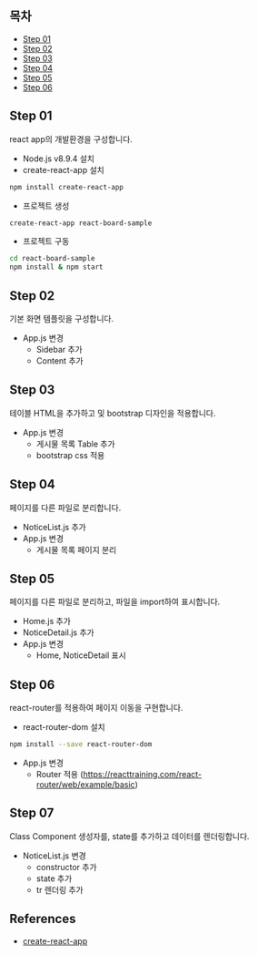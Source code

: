 ## 목차
- [Step 01](#step-01)
- [Step 02](#step-02)
- [Step 03](#step-03)
- [Step 04](#step-04)
- [Step 05](#step-05)
- [Step 06](#step-06)

## Step 01
react app의 개발환경을 구성합니다.

- Node.js v8.9.4 설치
- create-react-app 설치
```sh
npm install create-react-app
```
- 프로젝트 생성
```sh
create-react-app react-board-sample
```
- 프로젝트 구동
```sh
cd react-board-sample
npm install & npm start
```

## Step 02
기본 화면 템플릿을 구성합니다.

- App.js 변경
  - Sidebar 추가
  - Content 추가

## Step 03
테이블 HTML을 추가하고 및 bootstrap 디자인을 적용합니다.

- App.js 변경
  - 게시물 목록 Table 추가
  - bootstrap css 적용

## Step 04
페이지를 다른 파일로 분리합니다.

- NoticeList.js 추가
- App.js 변경
  - 게시물 목록 페이지 분리

## Step 05
페이지를 다른 파일로 분리하고, 파일을 import하여 표시합니다.

- Home.js 추가
- NoticeDetail.js 추가
- App.js 변경
  - Home, NoticeDetail 표시

## Step 06
react-router를 적용하여 페이지 이동을 구현합니다.

- react-router-dom 설치 
```sh
npm install --save react-router-dom
```
- App.js 변경
  - Router 적용 (https://reacttraining.com/react-router/web/example/basic)

## Step 07
Class Component 생성자를, state를 추가하고 데이터를 렌더링합니다.

- NoticeList.js 변경
  - constructor 추가
  - state 추가
  - tr 렌더링 추가


## References
- [create-react-app](https://github.com/facebook/create-react-app/blob/master/packages/react-scripts/template/README.md)
